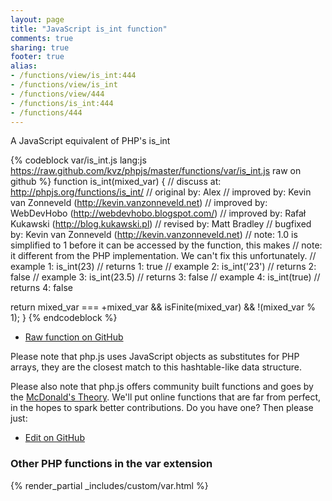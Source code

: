 ```yaml
---
layout: page
title: "JavaScript is_int function"
comments: true
sharing: true
footer: true
alias:
- /functions/view/is_int:444
- /functions/view/is_int
- /functions/view/444
- /functions/is_int:444
- /functions/444
---
```

<!-- Generated by Rakefile:build -->
A JavaScript equivalent of PHP's is_int

{% codeblock var/is_int.js lang:js https://raw.github.com/kvz/phpjs/master/functions/var/is_int.js raw on github %}
function is_int(mixed_var) {
  //  discuss at: http://phpjs.org/functions/is_int/
  // original by: Alex
  // improved by: Kevin van Zonneveld (http://kevin.vanzonneveld.net)
  // improved by: WebDevHobo (http://webdevhobo.blogspot.com/)
  // improved by: Rafał Kukawski (http://blog.kukawski.pl)
  //  revised by: Matt Bradley
  // bugfixed by: Kevin van Zonneveld (http://kevin.vanzonneveld.net)
  //        note: 1.0 is simplified to 1 before it can be accessed by the function, this makes
  //        note: it different from the PHP implementation. We can't fix this unfortunately.
  //   example 1: is_int(23)
  //   returns 1: true
  //   example 2: is_int('23')
  //   returns 2: false
  //   example 3: is_int(23.5)
  //   returns 3: false
  //   example 4: is_int(true)
  //   returns 4: false

  return mixed_var === +mixed_var && isFinite(mixed_var) && !(mixed_var % 1);
}
{% endcodeblock %}

 - [Raw function on GitHub](https://github.com/kvz/phpjs/blob/master/functions/var/is_int.js)

Please note that php.js uses JavaScript objects as substitutes for PHP arrays, they are 
the closest match to this hashtable-like data structure. 

Please also note that php.js offers community built functions and goes by the 
[McDonald's Theory](https://medium.com/what-i-learned-building/9216e1c9da7d). We'll put online 
functions that are far from perfect, in the hopes to spark better contributions. 
Do you have one? Then please just: 

 - [Edit on GitHub](https://github.com/kvz/phpjs/edit/master/functions/var/is_int.js)


### Other PHP functions in the var extension
{% render_partial _includes/custom/var.html %}
